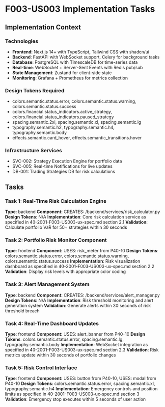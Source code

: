 # F003-US003 Implementation Tasks

## Implementation Context

### Technologies
- **Frontend**: Next.js 14+ with TypeScript, Tailwind CSS with shadcn/ui
- **Backend**: FastAPI with WebSocket support, Celery for background tasks
- **Database**: PostgreSQL with TimescaleDB for time-series data
- **Real-time**: WebSocket + Server-Sent Events with Redis pub/sub
- **State Management**: Zustand for client-side state
- **Monitoring**: Grafana + Prometheus for metrics collection

### Design Tokens Required
- colors.semantic.status.error, colors.semantic.status.warning, colors.semantic.status.success
- colors.financial.status_indicators.active_strategy, colors.financial.status_indicators.paused_strategy
- spacing.semantic.2xl, spacing.semantic.xl, spacing.semantic.lg
- typography.semantic.h2, typography.semantic.h4, typography.semantic.body
- effects.semantic.card_hover, effects.semantic_transitions.hover

### Infrastructure Services
- SVC-002: Strategy Execution Engine for portfolio data
- SVC-005: Real-time Notifications for live updates
- DB-001: Trading Strategies DB for risk calculations

## Tasks

### Task 1: Real-Time Risk Calculation Engine
**Type**: backend
**Component**: CREATES: /backend/services/risk_calculator.py
**Design Tokens**: N/A
**Implementation**: 
Core risk calculation service as specified in 40-2001-F003-US003-ux-spec.md section 2.1
**Validation**: Calculate portfolio VaR for 50+ strategies within 30 seconds

### Task 2: Portfolio Risk Monitor Component
**Type**: frontend
**Component**: USES: risk_meter from P40-10
**Design Tokens**: colors.semantic.status.error, colors.semantic.status.warning, colors.semantic.status.success
**Implementation**: 
Risk visualization dashboard as specified in 40-2001-F003-US003-ux-spec.md section 2.2
**Validation**: Display risk levels with appropriate color coding

### Task 3: Alert Management System
**Type**: backend
**Component**: CREATES: /backend/services/alert_manager.py
**Design Tokens**: N/A
**Implementation**: 
Risk threshold monitoring and alert generation system
**Validation**: Generate alerts within 30 seconds of risk threshold breach

### Task 4: Real-Time Dashboard Updates
**Type**: frontend
**Component**: USES: alert_banner from P40-10
**Design Tokens**: colors.semantic.status.error, spacing.semantic.lg, typography.semantic.body
**Implementation**: 
WebSocket integration as specified in 40-2001-F003-US003-ux-spec.md section 2.3
**Validation**: Risk metrics update within 30 seconds of portfolio changes

### Task 5: Risk Control Interface
**Type**: frontend
**Component**: USES: button from P40-10, USES: modal from P40-10
**Design Tokens**: colors.semantic.status.error, spacing.semantic.xl, typography.semantic.h4
**Implementation**: 
Emergency controls and position limits as specified in 40-2001-F003-US003-ux-spec.md section 3
**Validation**: Emergency stop executes within 5 seconds of user action